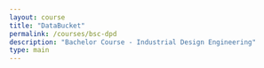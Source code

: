 ```yaml
---
layout: course
title: "DataBucket"
permalink: /courses/bsc-dpd
description: "Bachelor Course - Industrial Design Engineering"
type: main
---
```

